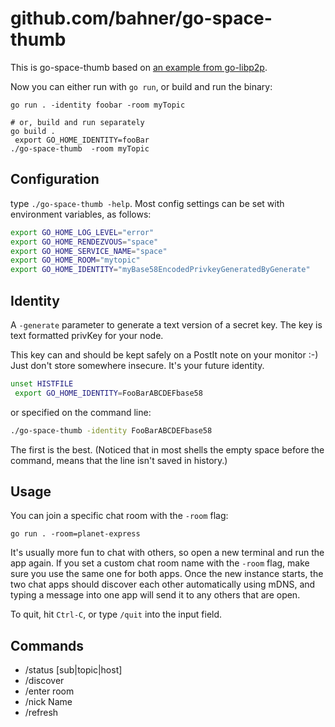 # github.com/bahner/go-space-thumb

This is go-space-thumb based on [an example from go-libp2p][src].

Now you can either run with `go run`, or build and run the binary:

```shell
go run . -identity foobar -room myTopic

# or, build and run separately
go build .
 export GO_HOME_IDENTITY=fooBar
./go-space-thumb  -room myTopic
```

## Configuration

type `./go-space-thumb -help`. Most config settings can be set with environment variables, as follows:

```bash
export GO_HOME_LOG_LEVEL="error"
export GO_HOME_RENDEZVOUS="space"
export GO_HOME_SERVICE_NAME="space"
export GO_HOME_ROOM="mytopic"
export GO_HOME_IDENTITY="myBase58EncodedPrivkeyGeneratedByGenerate"
```

## Identity

A `-generate` parameter to generate a text version of a secret key.
The key is text formatted privKey for your node.

This key can and should be kept safely on a PostIt note on your monitor :-)
Just don't store somewhere insecure. It's your future identity.

```bash
unset HISTFILE
 export GO_HOME_IDENTITY=FooBarABCDEFbase58
```

or specified on the command line:

```bash
./go-space-thumb -identity FooBarABCDEFbase58
```

The first is the best. (Noticed that in most shells the empty space before the command, means that the line isn't saved in history.)

## Usage

You can join a specific chat room with the `-room` flag:

```shell
go run . -room=planet-express
```

It's usually more fun to chat with others, so open a new terminal and run the app again.
If you set a custom chat room name with the `-room` flag, make sure you use the same one
for both apps. Once the new instance starts, the two chat apps should discover each other
automatically using mDNS, and typing a message into one app will send it to any others that are open.

To quit, hit `Ctrl-C`, or type `/quit` into the input field.

## Commands

- /status [sub|topic|host]
- /discover
- /enter room
- /nick Name
- /refresh

[src]: https://github.com/libp2p/go-libp2p/tree/master/examples/pubsub/chat
